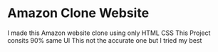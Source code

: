 # Amazon Clone Website

I made this Amazon website clone using only HTML CSS 
This Project consits 90% same UI 
This not the accurate one but I tried my best
